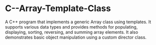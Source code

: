 # C--Array-Template-Class
A C++ program that implements a generic Array class using templates. It supports various data types and provides methods for populating, displaying, sorting, reversing, and summing array elements. It also demonstrates basic object manipulation using a custom director class.
